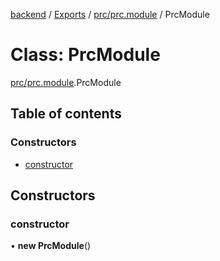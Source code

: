 [backend](../README.md) / [Exports](../modules.md) / [prc/prc.module](../modules/prc_prc_module.md) / PrcModule

# Class: PrcModule

[prc/prc.module](../modules/prc_prc_module.md).PrcModule

## Table of contents

### Constructors

- [constructor](prc_prc_module.PrcModule.md#constructor)

## Constructors

### constructor

• **new PrcModule**()
